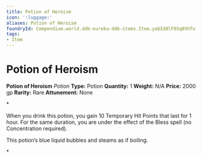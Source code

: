 ```yaml
---
title: Potion of Heroism
icon: ':luggage:'
aliases: Potion of Heroism
foundryId: Compendium.world.ddb-eureka-ddb-items.Item.yabId8lF8Sq0VhTu
tags:
- Item
---
```


# Potion of Heroism

**Potion of Heroism**
_Potion_
**Type:** Potion
**Quantity:** 1
**Weight:** N/A
**Price:** 2000 gp
**Rarity:** Rare
**Attunement:** None

*<p>When you drink this potion, you gain 10 Temporary Hit Points that last for 1 hour. For the same duration, you are under the effect of the Bless spell (no Concentration required).

This potion’s blue liquid bubbles and steams as if boiling.</p>*